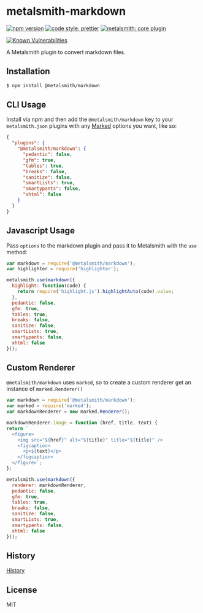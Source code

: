 # metalsmith-markdown

[![npm version][npm-badge]][npm-url]
[![code style: prettier][prettier-badge]][prettier-url]
[![metalsmith: core plugin][metalsmith-badge]][metalsmith-url]

[![Known Vulnerabilities][snyk-badge]][synk-url]

A Metalsmith plugin to convert markdown files.

## Installation

```bash
$ npm install @metalsmith/markdown
```

## CLI Usage

  Install via npm and then add the `@metalsmith/markdown` key to your `metalsmith.json` plugins with any [Marked](https://github.com/markedjs/marked) options you want, like so:

```json
{
  "plugins": {
    "@metalsmith/markdown": {
      "pedantic": false,
      "gfm": true,
      "tables": true,
      "breaks": false,
      "sanitize": false,
      "smartLists": true,
      "smartypants": false,
      "xhtml": false
    }
  }
}
```

## Javascript Usage

  Pass `options` to the markdown plugin and pass it to Metalsmith with the `use` method:

```js
var markdown = require('@metalsmith/markdown');
var highlighter = require('highlighter');

metalsmith.use(markdown({
  highlight: function(code) {
    return require('highlight.js').highlightAuto(code).value;
  },
  pedantic: false,
  gfm: true,
  tables: true,
  breaks: false,
  sanitize: false,
  smartLists: true,
  smartypants: false,
  xhtml: false
}));
```

## Custom Renderer

  `@metalsmith/markdown` uses `marked`, so to create a custom renderer get an instance of `marked.Renderer()`

```js
var markdown = require('@metalsmith/markdown');
var marked = require('marked');
var markdownRenderer = new marked.Renderer();

markdownRenderer.image = function (href, title, text) {
return `
  <figure>
    <img src="${href}" alt="${title}" title="${title}" />
    <figcaption>
      <p>${text}</p>
    </figcaption>
  </figure>`;
};

metalsmith.use(markdown({
  renderer: markdownRenderer,
  pedantic: false,
  gfm: true,
  tables: true,
  breaks: false,
  sanitize: false,
  smartLists: true,
  smartypants: false,
  xhtml: false
}));
```

## History

[History](./History.md#Latest)

## License

MIT

[npm-badge]: https://img.shields.io/npm/v/metalsmith-markdown.svg
[npm-url]: https://www.npmjs.com/package/metalsmith-markdown
[prettier-badge]: https://img.shields.io/badge/code_style-prettier-ff69b4.svg?longCache=true
[prettier-url]: https://github.com/prettier/prettier
[metalsmith-badge]: https://img.shields.io/badge/metalsmith-core_plugin-green.svg?longCache=true
[metalsmith-url]: http://metalsmith.io
[snyk-badge]: https://snyk.io/test/github/segmentio/metalsmith-markdown/badge.svg?targetFile=package.json
[synk-url]: https://snyk.io/test/github/segmentio/metalsmith-markdown?targetFile=package.json
